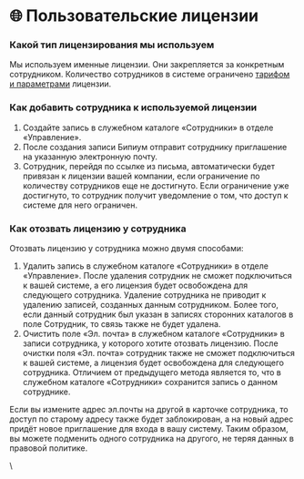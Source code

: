 # 🌐 Пользовательские лицензии

### Какой тип лицензирования мы используем

Мы используем именные лицензии. Они закрепляется за конкретным сотрудником. Количество сотрудников в системе ограничено [тарифом и параметрами](https://bpium.ru/price#PriceCloud) лицензии.

### Как добавить сотрудника к используемой лицензии

1. Создайте запись в служебном каталоге «Сотрудники» в отделе «Управление».&#x20;
2. После создания записи Бипиум отправит сотруднику приглашение на указанную электронную почту.&#x20;
3. Сотрудник, перейдя по ссылке из письма, автоматически будет привязан к лицензии вашей компании, если ограничение по количеству сотрудников еще не достигнуто. Если ограничение уже достигнуто, то сотрудник получит уведомление о том, что доступ к системе для него ограничен.

### Как отозвать лицензию у сотрудника

Отозвать лицензию у сотрудника можно двумя способами:

1. Удалить запись в служебном каталоге «Сотрудники» в отделе «Управление». После удаления сотрудник не сможет подключиться к вашей системе, а его лицензия будет освобождена для следующего сотрудника. Удаление сотрудника не приводит к удалению записей, созданных данным сотрудником. Более того, если данный сотрудник был указан в записях сторонних каталогов в поле Сотрудник, то связь также не будет удалена.
2. Очистить поле «Эл. почта» в служебном каталоге «Сотрудники» в записи сотрудника, у которого хотите отозвать лицензию. После очистки поля «Эл. почта» сотрудник также не сможет подключиться к вашей системе, а лицензия будет освобождена для следующего сотрудника. Отличием от предыдущего метода является то, что в служебном каталоге «Сотрудники» сохранится запись о данном сотруднике.&#x20;

Если вы измените адрес эл.почты на другой в карточке сотрудника, то доступ по старому адресу также будет заблокирован, а на новый адрес придёт новое приглашение для входа в вашу систему. Таким образом, вы можете подменить одного сотрудника на другого, не теряя данных в правовой политике.

\
